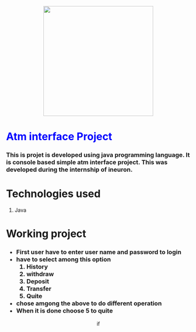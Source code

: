 <div align='center'><img src="https://internship.ineuron.ai/_next/image?url=%2Fimages%2Fineuron-logo.png&w=1920&q=75" style="width:300px;height=300px"/></div>
<h1 style="color:blue">Atm interface Project</h1>
<h3>This is projet is developed using java programming language. It is console based simple atm interface project.
This was developed during the internship of ineuron.</h2>

<h1>Technologies used</h1>
<ol>
  <li>Java</li>
</ol>

<h1>Working project</h1>
<h3>
  <ul>
    <li>First user have to enter user name and password to login</li>
    <li>
      have to select among this option
      <ol type='1'>
        <li>History</li>
        <li>withdraw</li>
        <li>Deposit</li>
        <li>Transfer</li>
        <li>Quite</li>
      </ol>
    </li>
    <li>chose amgong the above to do different operation </li>
    <li>When it is done choose 5 to quite</li>
  </ul>
</h3>

<div align="center">
  if
</div>
